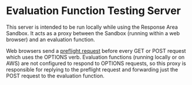 # Evaluation Function Testing Server

This server is intended to be run locally while using the Response Area
Sandbox. It acts as a proxy between the Sandbox (running within a web browser)
and an evaluation function.

Web browsers send a [preflight
request](https://developer.mozilla.org/en-US/docs/Glossary/Preflight_request)
before every GET or POST request which uses the OPTIONS verb. Evaluation
functions (running locally or on AWS) are not configured to respond to OPTIONS
requests, so this proxy is responsible for replying to the preflight request and
forwarding just the POST request to the evaluation function.
